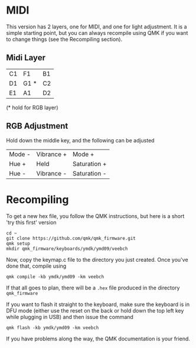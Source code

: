 # MIDI

This version has 2 layers, one for MIDI, and one for light adjustment. It is a simple starting point, but you can always recompile using QMK
if you want to change things (see the Recompiling section).

## Midi Layer

|     |      |     |
|---|---|---|
| C1  |  F1  | B1  |
| D1  | G1 * | C2  |
| E1  | A1   | D2  |


(* hold for RGB layer)

## RGB Adjustment

Hold down the middle key, and the following can be adjusted

|        |            |               |
|---|---|---|
| Mode - | Vibrance + | Mode +        |
| Hue +  | Held       | Saturation +  |
| Hue -  | Vibrance - | Saturation -  |

# Recompiling 

To get a new hex file, you follow the QMK instructions, but here is a short 'try this first' version 

```
cd ~
git clone https://github.com/qmk/qmk_firmware.git
qmk setup
mkdir qmk_firmware/keyboards/ymdk/ymd09/veebch
```
Now, copy the keymap.c file to the directory you just created. Once you've done that, compile using
```
qmk compile -kb ymdk/ymd09 -km veebch
```
If that all goes to plan, there will be a `.hex` file produced in the directory `qmk_firmware`

If you want to flash it straight to the keyboard, make sure the keyboard is in DFU mode (either use the reset on the back or hold down the top left key while plugging in USB) and then issue the command
```
qmk flash -kb ymdk/ymd09 -km veebch
```
If you have problems along the way, the QMK documentation is your friend.
